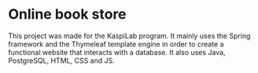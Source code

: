 # Online book store
This project was made for the KaspiLab program. It mainly uses the Spring framework and the Thymeleaf template engine in order to create a functional website that interacts with a database. 
It also uses Java, PostgreSQL, HTML, CSS and JS.
